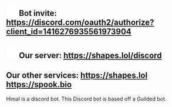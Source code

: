 ## ![icon](https://raw.githubusercontent.com/him4l/.github/refs/heads/main/image/discord-white-icon%20(1).png) Bot invite: **https://discord.com/oauth2/authorize?client_id=1416276935561973904**
## ![icon](https://raw.githubusercontent.com/him4l/.github/refs/heads/main/image/discord-white-icon%20(1).png) Our server: **https://shapes.lol/discord**
## Our other services: **https://shapes.lol** **https://spook.bio**
Himal is a discord bot.
This Discord bot is based off a Guilded bot.
